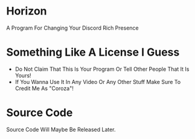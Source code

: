 # Horizon
A Program For Changing Your Discord Rich Presence

# Something Like A License I Guess

- Do Not Claim That This Is Your Program Or Tell Other People That It Is Yours!
- If You Wanna Use It In Any Video Or Any Other Stuff Make Sure To Credit Me As "Coroza"!

# Source Code

Source Code Will Maybe Be Released Later.
